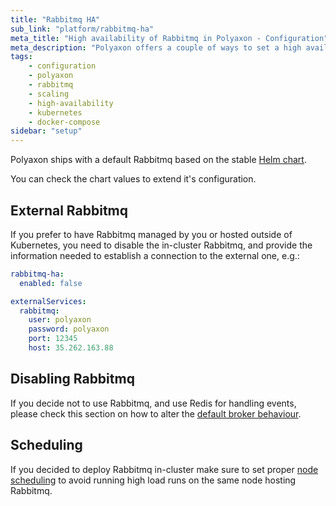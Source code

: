 ```yaml
---
title: "Rabbitmq HA"
sub_link: "platform/rabbitmq-ha"
meta_title: "High availability of Rabbitmq in Polyaxon - Configuration"
meta_description: "Polyaxon offers a couple of ways to set a high available Rabbitmq."
tags:
    - configuration
    - polyaxon
    - rabbitmq
    - scaling
    - high-availability
    - kubernetes
    - docker-compose
sidebar: "setup"
---
```


Polyaxon ships with a default Rabbitmq based on the stable [Helm chart](https://github.com/helm/charts/tree/master/stable/rabbitmq-ha).

You can check the chart values to extend it's configuration.

## External Rabbitmq

If you prefer to have Rabbitmq managed by you or hosted outside of Kubernetes, 
you need to disable the in-cluster Rabbitmq, and provide the information needed to establish a connection to the external one, e.g.:


```yaml
rabbitmq-ha:
  enabled: false

externalServices:
  rabbitmq:
    user: polyaxon
    password: polyaxon
    port: 12345
    host: 35.262.163.88
```

## Disabling Rabbitmq

If you decide not to use Rabbitmq, and use Redis for handling events, please check this section on how to alter the [default broker behaviour](/configuration/broker/).

## Scheduling

If you decided to deploy Rabbitmq in-cluster make sure to set proper [node scheduling](/configuration/custom-node-scheduling/) 
to avoid running high load runs on the same node hosting Rabbitmq.
